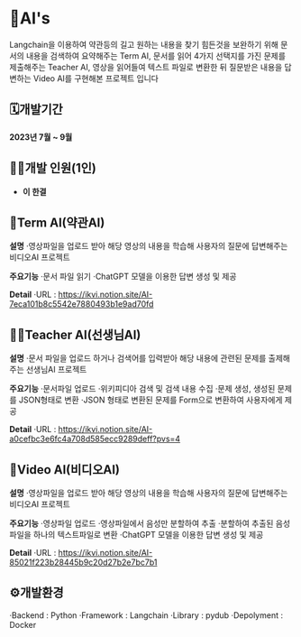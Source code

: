 # 🤖AI's
Langchain을 이용하여 
약관등의 길고 원하는 내용을 찾기 힘든것을 보완하기 위해 문서의 내용을 검색하여 요약해주는 Term AI,
문서를 읽어 4가지 선택지를 가진 문제를 제출해주는 Teacher AI,
영상을 읽어들여 텍스트 파일로 변환한 뒤 질문받은 내용을 답변하는 Video AI를 구현해본 프로젝트 입니다

## 🗓️개발기간
**2023년 7월 ~ 9월**

## 👨‍💻개발 인원(1인)
- **이 한결**


## 📜Term AI(약관AI)
**설명**
·영상파일을 업로드 받아 해당 영상의 내용을 학습해 사용자의 질문에 답변해주는 비디오AI 프로젝트

**주요기능**
·문서 파일 읽기
·ChatGPT 모델을 이용한 답변 생성 및 제공

**Detail**
·URL : https://ikvi.notion.site/AI-7eca101b8c5542e7880493b1e9ad70fd


## 👨‍🏫Teacher AI(선생님AI)
**설명**
·문서 파일을 업로드 하거나 검색어를 입력받아 해당 내용에 관련된 문제를 출제해주는 선생님AI 프로젝트

**주요기능**
·문서파일 업로드
·위키피디아 검색 및 검색 내용 수집
·문제 생성, 생성된 문제를 JSON형태로 변환
·JSON 형태로 변환된 문제를 Form으로 변환하여 사용자에게 제공

**Detail**
·URL : https://ikvi.notion.site/AI-a0cefbc3e6fc4a708d585ecc9289deff?pvs=4


## 📼Video AI(비디오AI)
**설명**
·영상파일을 업로드 받아 해당 영상의 내용을 학습해 사용자의 질문에 답변해주는 비디오AI 프로젝트

**주요기능**
·영상파일 업로드
·영상파일에서 음성만 분할하여 추출
·분할하여 추출된 음성파일을 하나의 텍스트파일로 변환
·ChatGPT 모델을 이용한 답변 생성 및 제공

**Detail**
·URL : https://ikvi.notion.site/AI-85021f223b28445b9c20d27b2e7bc7b1


## ⚙️개발환경
·Backend : Python
·Framework : Langchain
·Library : pydub
·Depolyment : Docker
